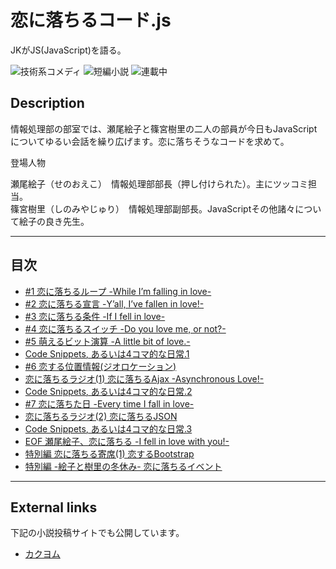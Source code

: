恋に落ちるコード.js
===================

JKがJS(JavaScript)を語る。

![技術系コメディ](https://img.shields.io/badge/%E3%82%B8%E3%83%A3%E3%83%B3%E3%83%AB-%E6%8A%80%E8%A1%93%E7%B3%BB%E3%82%B3%E3%83%A1%E3%83%87%E3%82%A3-brightgreen.svg)
![短編小説](https://img.shields.io/badge/%E5%BD%A2%E5%BC%8F-%E7%9F%AD%E7%B7%A8%E5%B0%8F%E8%AA%AC-orange.svg)
![連載中](https://img.shields.io/badge/%E5%9F%B7%E7%AD%86%E7%8A%B6%E6%B3%81-%E9%80%A3%E8%BC%89%E4%B8%AD-red.svg)

## Description

情報処理部の部室では、瀬尾絵子と篠宮樹里の二人の部員が今日もJavaScriptについてゆるい会話を繰り広げます。恋に落ちそうなコードを求めて。

登場人物

瀬尾絵子（せのおえこ）　情報処理部部長（押し付けられた）。主にツッコミ担当。  
篠宮樹里（しのみやじゅり）　情報処理部副部長。JavaScriptその他諸々について絵子の良き先生。

----
## 目次

* [#1 恋に落ちるループ -While I’m falling in love-](001.md)
* [#2 恋に落ちる宣言 -Y’all, I’ve fallen in love!-](002.md)
* [#3 恋に落ちる条件 -If I fell in love-](003.md)
* [#4 恋に落ちるスイッチ -Do you love me, or not?-](004.md)
* [#5 萌えるビット演算 -A little bit of love.-](005.md)
* [Code Snippets, あるいは4コマ的な日常.1](006.md)
* [#6 恋する位置情報(ジオロケーション)](007.md)
* [恋に落ちるラジオ(1) 恋に落ちるAjax -Asynchronous Love!-](008.md)
* [Code Snippets, あるいは4コマ的な日常.2](009.md)
* [#7 恋に落ちた日 -Every time I fall in love-](010.md)
* [恋に落ちるラジオ(2) 恋に落ちるJSON](011.md)
* [Code Snippets, あるいは4コマ的な日常.3](012.md)
* [EOF 瀬尾絵子、恋に落ちる -I fell in love with you!-](013.md)
* [特別編 恋に落ちる寄席(1) 恋するBootstrap](014.md)
* [特別編 -絵子と樹里の冬休み- 恋に落ちるイベント](015.md)

----

## External links

下記の小説投稿サイトでも公開しています。

* [カクヨム](https://kakuyomu.jp/works/1177354054881230272)
